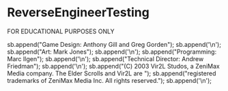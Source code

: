 # ReverseEngineerTesting
 FOR EDUCATIONAL PURPOSES ONLY
 
 sb.append("Game Design: Anthony Gill and Greg Gorden");
 sb.append('\n');
 sb.append("Art: Mark Jones");
 sb.append('\n');
 sb.append("Programming: Marc Ilgen");
 sb.append('\n');
 sb.append("Technical Director: Andrew Friedman");
 sb.append('\n');
 sb.append("(C) 2003 Vir2L Studos, a ZeniMax Media company. The Elder Scrolls and Vir2L are ");
 sb.append("registered trademarks of ZeniMax Media Inc. All rights reserved.");
 sb.append('\n');
